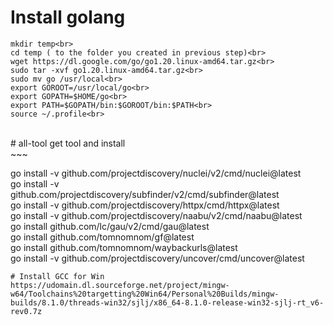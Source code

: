 # Install golang
~~~
mkdir temp<br>
cd temp ( to the folder you created in previous step)<br>
wget https://dl.google.com/go/go1.20.linux-amd64.tar.gz<br>
sudo tar -xvf go1.20.linux-amd64.tar.gz<br>
sudo mv go /usr/local<br>
export GOROOT=/usr/local/go<br>
export GOPATH=$HOME/go<br>
export PATH=$GOPATH/bin:$GOROOT/bin:$PATH<br>
source ~/.profile<br>
~~~
<br>
# all-tool
get tool and install<br>
~~~

go install -v github.com/projectdiscovery/nuclei/v2/cmd/nuclei@latest<br>
go install -v github.com/projectdiscovery/subfinder/v2/cmd/subfinder@latest<br>
go install -v github.com/projectdiscovery/httpx/cmd/httpx@latest<br>
go install -v github.com/projectdiscovery/naabu/v2/cmd/naabu@latest<br>
go install github.com/lc/gau/v2/cmd/gau@latest<br>
go install github.com/tomnomnom/gf@latest<br>
go install github.com/tomnomnom/waybackurls@latest<br>
go install -v github.com/projectdiscovery/uncover/cmd/uncover@latest

~~~
# Install GCC for Win
https://udomain.dl.sourceforge.net/project/mingw-w64/Toolchains%20targetting%20Win64/Personal%20Builds/mingw-builds/8.1.0/threads-win32/sjlj/x86_64-8.1.0-release-win32-sjlj-rt_v6-rev0.7z
